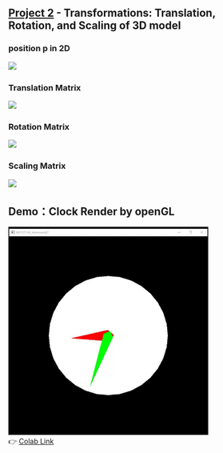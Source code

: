 ## [Project 2](Project/Project2.md) - Transformations: Translation, Rotation, and Scaling of 3D model

### position p in 2D
<img src="https://latex.codecogs.com/svg.latex?\Large&space;\begin{bmatrix}T_x\\T_y\\1\end{bmatrix}" />

### Translation Matrix
<img src="https://latex.codecogs.com/svg.latex?\Large&space;\begin{bmatrix}1&0&x\\0&1&y\\0&0&1\end{bmatrix}" />

### Rotation Matrix
<img src="https://latex.codecogs.com/svg.latex?\Large&space;\begin{bmatrix}\cos(\theta)&\cos(\theta+\frac{\pi}{2})&0\\\sin(\theta)&\sin(\theta+\frac{\pi}{2})&0\\0&0&1\end{bmatrix}" />

### Scaling Matrix
<img src="https://latex.codecogs.com/svg.latex?\Large&space;\begin{bmatrix}S_x&0&0\\0&S_y&0\\0&0&1\end{bmatrix}" />


## Demo：Clock Render by openGL
<img src="image/clock.gif" width=400><br>
👉 [Colab Link](https://colab.research.google.com/github/majaja068/Computer_Graphics/blob/main/Project2/ClockByOpenGL.ipynb)
